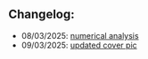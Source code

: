 
## Changelog:
 - 08/03/2025: [numerical analysis](https://github.com/bolokoz/yurio/commit/72c0d3522544846e823e395815c40d99514039ea)
 - 09/03/2025: [updated cover pic](https://github.com/bolokoz/yurio/commit/9e0dd76dc041cd72d5abe098465a17dc3258c251)
